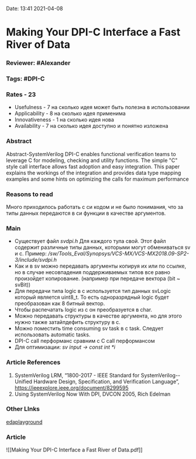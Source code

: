 Date: 13:41 2021-04-08

# Making Your DPI-C Interface a Fast River of Data

### Reviewer: #Alexander 

### Tags: #DPI-C 

### Rates - 23
- Usefulness - 7 на сколько идея может быть полезна в использовании
- Applicability - 8 на сколько идея применима
- Innovativeness - 1 на сколько идея нова
- Availability - 7 на сколько идея доступно и понятно изложена

### Abstract
Abstract-SystemVerilog DPI-C enables functional verification teams to leverage C  for modeling, checking and utility functions. The simple "C" style call interface allows fast adoption and easy integration. This paper explains the workings of the integration and provides data type mapping examples and some hints on optimizing the calls for maximum performance

### Reasons to read
Много приходилось работать с си кодом и не было понимания, что за типы данных передаются в си функции в качестве аргументов.

### Main
-   Существует файл *svdpi.h* Для каждого тула свой. Этот файл содержит различные типы данных, которыми могут обмениваться sv и c. Пример: */sw/Tools\_Eval/Synopsys/VCS-MX/VCS-MX2018.09-SP2-3/include/svdpi.h*
-   Как и в sv можно передавать аргументы копируя их или по ссылке, но в случае несовпадения поддерживаемых типов все равно произойдет копирование. (например при передаче вектора (bit ~ svBit))
-   Для передачи типа logic в c используется тип данных svLogic который является uint8\_t. То есть одноразрядный logic будет преобразован как 8 битный вектор.
-   Чтобы распечатать logic из c он преобразуется в char.
-   Можно передавать структуры в качестве аргумента, но для этого нужно также затайпдефить структуру в c.
-   Можно поместить time consuming sv task в с task. Следует использовать automatic tasks.
-   DPI-C call перформанс сравним с C call перформансом
-   Для оптимизации: *sv input -> const int \*i*

### Article References
1.  SystemVerilog LRM, “1800-2017 - IEEE Standard for SystemVerilog--Unified Hardware Design, Specification, and Verification Language”, https://ieeexplore.ieee.org/document/8299595
2.  Using SystemVerilog Now With DPI, DVCON 2005, Rich Edelman

### Other LInks
[edaplayground](https://www.edaplayground.com/x/8wmF)

### Article
![[Making Your DPI-C Interface a Fast River of Data.pdf]]